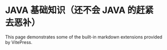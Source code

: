 ﻿# JAVA 基础知识（还不会 JAVA 的赶紧去恶补）

This page demonstrates some of the built-in markdown extensions provided by VitePress.
